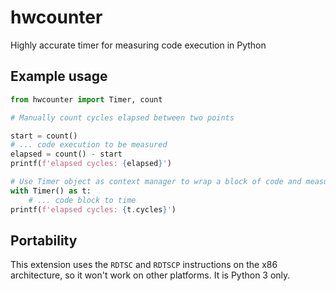 # hwcounter

Highly accurate timer for measuring code execution in Python

## Example usage

``` python
from hwcounter import Timer, count

# Manually count cycles elapsed between two points

start = count()
# ... code execution to be measured
elapsed = count() - start
printf(f'elapsed cycles: {elapsed}')

# Use Timer object as context manager to wrap a block of code and measure its timing
with Timer() as t:
    # ... code block to time
printf(f'elapsed cycles: {t.cycles}')
```

## Portability

This extension uses the `RDTSC` and `RDTSCP` instructions on the x86 architecture, so it won't work on other platforms. It is Python 3 only.
